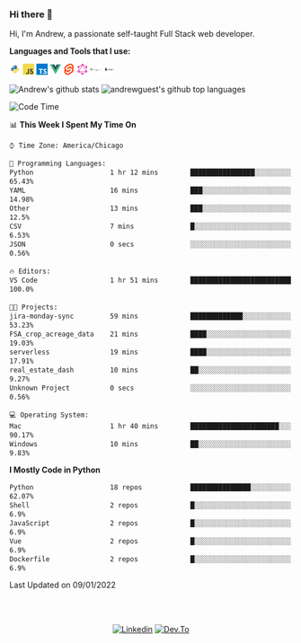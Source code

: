 ### Hi there 👋

Hi, I'm Andrew, a passionate self-taught Full Stack web developer.

**Languages and Tools that I use:**  

<code><img height="20" src="https://raw.githubusercontent.com/github/explore/80688e429a7d4ef2fca1e82350fe8e3517d3494d/topics/python/python.png"></code>
<code><img height="20" src="https://raw.githubusercontent.com/github/explore/80688e429a7d4ef2fca1e82350fe8e3517d3494d/topics/javascript/javascript.png"></code>
<code><img height="20" src="https://raw.githubusercontent.com/github/explore/80688e429a7d4ef2fca1e82350fe8e3517d3494d/topics/typescript/typescript.png"></code>
<code><img height="20" src="https://raw.githubusercontent.com/github/explore/80688e429a7d4ef2fca1e82350fe8e3517d3494d/topics/vue/vue.png"></code>
<code><img height="20" src="https://raw.githubusercontent.com/github/explore/42198dc9113595ddd22cc12771bb719c8cf08b67/topics/svelte/svelte.png"></code>
<code><img height="20" src="https://raw.githubusercontent.com/github/explore/5c058a388828bb5fde0bcafd4bc867b5bb3f26f3/topics/graphql/graphql.png"></code>
<code><img height="20" src="https://raw.githubusercontent.com/github/explore/80688e429a7d4ef2fca1e82350fe8e3517d3494d/topics/mongodb/mongodb.png"></code>
<code><img height="20" src="https://raw.githubusercontent.com/github/explore/d106aa3f6fa091ab80ab5c8cf0d931baff3caaea/topics/elixir/elixir.png"></code>

![Andrew's github stats](https://github-readme-stats.vercel.app/api?username=andrewguest&show_icons=true&theme=vue-dark&count_private=true)
<img height="180em" src="https://github-readme-stats.vercel.app/api/top-langs/?username=andrewguest&theme=vue-dark&layout=compact" alt="andrewguest's github top languages" />

<!--START_SECTION:waka-->
![Code Time](http://img.shields.io/badge/Code%20Time-914%20hrs%2019%20mins-blue)

📊 **This Week I Spent My Time On** 

```text
⌚︎ Time Zone: America/Chicago

💬 Programming Languages: 
Python                   1 hr 12 mins        ████████████████░░░░░░░░░   65.43% 
YAML                     16 mins             ███░░░░░░░░░░░░░░░░░░░░░░   14.98% 
Other                    13 mins             ███░░░░░░░░░░░░░░░░░░░░░░   12.5% 
CSV                      7 mins              █░░░░░░░░░░░░░░░░░░░░░░░░   6.53% 
JSON                     0 secs              ░░░░░░░░░░░░░░░░░░░░░░░░░   0.56%

🔥 Editors: 
VS Code                  1 hr 51 mins        █████████████████████████   100.0%

🐱‍💻 Projects: 
jira-monday-sync         59 mins             █████████████░░░░░░░░░░░░   53.23% 
FSA_crop_acreage_data    21 mins             ████░░░░░░░░░░░░░░░░░░░░░   19.03% 
serverless               19 mins             ████░░░░░░░░░░░░░░░░░░░░░   17.91% 
real_estate_dash         10 mins             ██░░░░░░░░░░░░░░░░░░░░░░░   9.27% 
Unknown Project          0 secs              ░░░░░░░░░░░░░░░░░░░░░░░░░   0.56%

💻 Operating System: 
Mac                      1 hr 40 mins        ██████████████████████░░░   90.17% 
Windows                  10 mins             ██░░░░░░░░░░░░░░░░░░░░░░░   9.83%

```

**I Mostly Code in Python** 

```text
Python                   18 repos            ███████████████░░░░░░░░░░   62.07% 
Shell                    2 repos             █░░░░░░░░░░░░░░░░░░░░░░░░   6.9% 
JavaScript               2 repos             █░░░░░░░░░░░░░░░░░░░░░░░░   6.9% 
Vue                      2 repos             █░░░░░░░░░░░░░░░░░░░░░░░░   6.9% 
Dockerfile               2 repos             █░░░░░░░░░░░░░░░░░░░░░░░░   6.9%

```



 Last Updated on 09/01/2022
<!--END_SECTION:waka-->

<br><br>
<p align="center">
   <a href="https://www.linkedin.com/in/andrew-guest-a891759a" target="_blank"><img src="https://img.shields.io/badge/LinkedIn-0077B5?style=for-the-badge&logo=linkedin&logoColor=white" alt="Linkedin"></a>
  <a href="https://dev.to/aguest" target="_blank"><img src="https://img.shields.io/badge/Dev.to-0A0A0A?style=for-the-badge&logo=dev%2Eto&logoColor=white" alt="Dev.To"></a>
</p>
